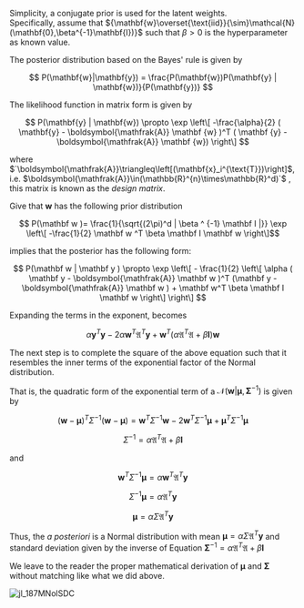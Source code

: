 Simplicity, a conjugate prior is used for the latent weights.  
Specifically, assume that $`{\mathbf{w}\overset{\text{iid}}{\sim}\mathcal{N}(\mathbf{0},\beta^{-1}\mathbf{I})}`$ such that $`\beta>0`$ is the hyperparameter as known value.

The posterior distribution based on the Bayes' rule is given by   


$$ P(\mathbf{w}|\mathbf{y}) = \frac{P(\mathbf{w})P(\mathbf{y} | \mathbf{w})}{P(\mathbf{y})} $$


The likelihood function in matrix form is given by

$$ P(\mathbf{y} | \mathbf{w}) \propto \exp \left\[ -\frac{\alpha}{2} ( \mathbf{y} - \boldsymbol{\mathfrak{A}} \mathbf {w}  )^T ( \mathbf {y} - \boldsymbol{\mathfrak{A}} \mathbf {w}) \right\]  $$

where $`\boldsymbol{\mathfrak{A}}\triangleq\left[(\mathbf{x}_i^{\text{T}})\right]$, i.e. $\boldsymbol{\mathfrak{A}}\in(\mathbb{R}^{n}\times\mathbb{R}^d)`$ , this matrix is known as the *design matrix*.

Give that  $`\mathbf{w}`$ has the following prior distribution  

$$ P(\mathbf w  )= \frac{1}{\sqrt{(2\pi)^d | \beta ^ {-1} \mathbf I |}} \exp \left\[ -\frac{1}{2} \mathbf w ^T \beta \mathbf I \mathbf w \right\]$$   


implies that the posterior has the following form:

$$ P(\mathbf w | \mathbf y ) \propto \exp \left\[ - \frac{1}{2} \left\[ \alpha ( \mathbf y -  \boldsymbol{\mathfrak{A}} \mathbf w )^T (\mathbf y -  \boldsymbol{\mathfrak{A}} \mathbf w ) + \mathbf w^T \beta \mathbf I \mathbf w \right\] \right\] $$


Expanding the terms in the exponent, becomes 

$$ \alpha \mathbf y ^T \mathbf y - 2\alpha \mathbf w ^T \boldsymbol{\mathfrak{A}}^T \mathbf y + \mathbf w^T (\alpha \boldsymbol{\mathfrak{A}}^T \boldsymbol{\mathfrak{A}} + \beta \mathbf I ) \mathbf w $$


The next step is to complete the square of the above equation such that it resembles the inner terms of the exponential factor of the Normal distribution. 

That is, the quadratic form of the exponential term of a  $`\mathcal{N}(\mathbf{w}|\boldsymbol{\mu},\boldsymbol{\Sigma}^{-1})`$ is given by 

$$ (\mathbf w - \mathbf \mu)^T \Sigma^{-1} (\mathbf w - \mathbf \mu ) = \mathbf w ^T \Sigma^{-1} \mathbf w - 2\mathbf w ^T \Sigma ^{-1} \mathbf \mu + \mathbf \mu^T \Sigma^{-1} \mathbf \mu $$

$$ \Sigma^{-1} = \alpha \boldsymbol{\mathfrak{A}}^T \boldsymbol{\mathfrak{A}} + \beta \mathbf I $$

and 

$$ \mathbf w ^T \Sigma ^{-1} \mathbf \mu = \alpha \mathbf w^T \boldsymbol{\mathfrak{A}}^T \mathbf y $$

$$ \Sigma ^{-1} \mathbf \mu = \alpha \boldsymbol{\mathfrak{A}}^T \mathbf y $$

$$ \mathbf \mu = \alpha \Sigma \boldsymbol{\mathfrak{A}}^T \mathbf y $$


Thus, the *a posteriori* is a Normal distribution with mean $` \mathbf \mu = \alpha \Sigma \boldsymbol{\mathfrak{A}}^T \mathbf y `$ and standard deviation given by the inverse of Equation $`\boldsymbol{\Sigma}^{-1} =  \alpha \boldsymbol{\mathfrak{A}}^T \boldsymbol{\mathfrak{A}} +\beta \mathbf I `$

We leave to the reader the proper mathematical derivation of  $\boldsymbol{\mu}$ and $\boldsymbol{\Sigma}$ without matching like what we did above.


![jl_187MNolSDC](https://github.com/shkim99stat/Bayesian-Inference/assets/83656698/e1a5696f-6af6-453e-b465-fd481bffac1c)



